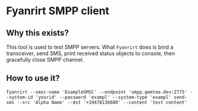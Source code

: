 # Fyanrirt SMPP client
## Why this exists?
This tool is used to test SMPP servers. What `Fyanrirt` does is bind a transceiver, send SMS, print received status objects to console, then gracefully close SMPP channel.
## How to use it?
```
fyanrirt --smsc-name 'ExampleSMSC' --endpoint 'smpp.gemtoo.dev:2775' --system-id 'yourid' --password 'exampl' --system-type 'exampl' send-sms --src 'Alpha Name' --dst '+19478136680' --content 'test content'
```